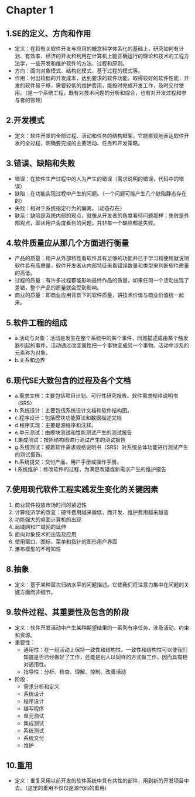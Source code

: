 # Chapter 1

## 1.SE的定义、方向和作用

- 定义：在将有关软件开发与应用的概念科学体系化的基础上，研究如何有计划、有效率、经济的开发和利用在计算机上能正确运行的理论和技术的工程方法学，一些开发和维护软件的方法、过程和原则。
- 方向：面向对象模式、结构化模式、基于过程的模式等。
- 作用：付出较低的开发成本，达到要求的软件功能，取得较好的软件性能，开发的软件易于移，需要较低的维护费用，能按时完成开发工作，及时交付使用。（是一个系统工程，既有对技术问题的分析和综合，也有对开发过程和参与者的管理）

## 2.开发模式

- 定义：软件开发的全部过程、活动和任务的结构框架，它能直观地表达软件开发的全过程，明确要完成的主要活动、任务和开发策略。

## 3.错误、缺陷和失败

- 错误：在软件生产过程中的人为产生的错误（需求说明的错误，代码中的错误）
- 缺陷：在功能实现过程中产生的问题。（一个问题可能产生几个缺陷静态存在的）
- 失败：相对于系统指定行为的偏离。（动态存在）
- 联系：缺陷是系统内部的观点，就像从开发者的角度看待问题那样；失败是外部观点，即从用户角度看到的问题，并非每一个缺陷都是失败。

## 4.软件质量应从那几个方面进行衡量

- 产品的质量：用户从外部特性看软件具有足够的功能并已于学习和使用就说明软件具有高质量，软件开发者从内部特征来看错误数量和类型来判断软件质量的高低。
- 过程的质量：有许多过程都能影响最终作品的质量，如果任何一个活动出现了差错，整个产品的质量就会受到影响。
- 商业的质量：即商业应用背景下的软件质量，讲技术价值与商业价值统一起来。

## 5.软件工程的组成

- a.活动与对象：活动是发生在整个系统中的某个事件，同城描述成由某个触发器引起的事件，活动通过改变属性把一个事物变成另一个事物。活动中涉及的元素称为对象。
- b.关系和边界

## 6.现代SE大致包含的过程及各个文档

- a.需求文档：主要包括项目计划、可行性研究报告、软件需求规格说明书（SRS）
- b.系统设计：主要包括系统设计文档和软件结构图。
- c.程序设计：包括模块功能算法和数据描述文档
- d.程序实现：主要是源程序和注释。
- e.单元测试：由模块测试和性能测试产生的测试报告
- f.集成测试：按照结构图进行测试产生的测试报告
- g.系统测试：按着软件需求规格说明书（SRS）对系统总体功能进行测试产生的测试报告。
- h.系统提交：交付产品，用户手册或操作手册。
- i.系统维护：修改软件的过程，为满足改错或新需求产生的维护报告

## 7.使用现代软件工程实践发生变化的关键因素

1. 商业软件投放市场时间的紧迫性
2. 计算经济学的改变：硬件费用越来越低，而开发、维护费用越来越高
3. 功能强大的桌面计算机的出现
4. 局域网和广域网的延伸
5. 面向对象技术的出现及应用
6. 使用窗口、图标、菜单和指针的图形用户界面
7. 瀑布模型的不可知性

## 8.抽象

- 定义：基于某种层次归纳水平的问题描述。它使我们将注意力集中在问题的关键方面而非细节。

## 9.软件过程、其重要性及包含的阶段

- 定义：软件开发活动中产生某种期望结果的一系列有序任务，涉及活动、约束和资源。
- 重要性：
  - 通用性：在一组活动上保持一致性和结构性。一致性和结构性可以使我们知道是否已经做好了工作，还能是别人以同样的方式做工作，因而具有相对通用性。
  - 指导性：分析、检查、理解、控制、改善活动
- 阶段：
  - 需求分析和定义
  - 系统设计
  - 程序设计
  - 编写程序
  - 单元测试
  - 集成测试
  - 系统测试
  - 系统交付
  - 维护

## 10.重用

- 定义：重复采用以前开发的软件系统中具有共性的部件，用到新的开发项目中去。（这里的重用不仅仅是源代码的重用）